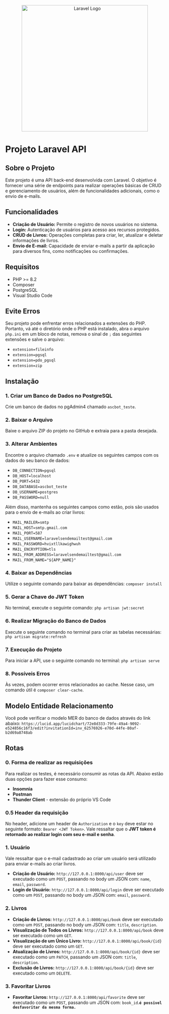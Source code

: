 <p align="center"><a href="https://laravel.com" target="_blank"><img src="https://raw.githubusercontent.com/laravel/art/master/logo-lockup/5%20SVG/2%20CMYK/1%20Full%20Color/laravel-logolockup-cmyk-red.svg" width="400" alt="Laravel Logo"></a></p>

# Projeto Laravel API

## Sobre o Projeto

Este projeto é uma API back-end desenvolvida com Laravel. O objetivo é fornecer uma série de endpoints para realizar operações básicas de CRUD e gerenciamento de usuários, além de funcionalidades adicionais, como o envio de e-mails.

## Funcionalidades

- **Criação de Usuário:** Permite o registro de novos usuários no sistema.
- **Login:** Autenticação de usuários para acesso aos recursos protegidos.
- **CRUD de Livros:** Operações completas para criar, ler, atualizar e deletar informações de livros.
- **Envio de E-mail:** Capacidade de enviar e-mails a partir da aplicação para diversos fins, como notificações ou confirmações.

## Requisitos

- PHP >= 8.2
- Composer
- PostgreSQL
- Visual Studio Code

## Evite Erros

Seu projeto pode enfrentar erros relacionados a extensões do PHP. Portanto, vá até o diretório onde o PHP está instalado, abra o arquivo `php.ini` em um bloco de notas, remova o sinal de `;` das seguintes extensões e salve o arquivo:

- `extension=fileinfo`
- `extension=pgsql`
- `extension=pdo_pgsql`
- `extension=zip`

## Instalação

### 1. Criar um Banco de Dados no PostgreSQL

Crie um banco de dados no pgAdmin4 chamado `ascbot_teste`.

### 2. Baixar o Arquivo

Baixe o arquivo ZIP do projeto no GitHub e extraia para a pasta desejada.

### 3. Alterar Ambientes

Encontre o arquivo chamado `.env` e atualize os seguintes campos com os dados do seu banco de dados:

- `DB_CONNECTION=pgsql`
- `DB_HOST=localhost`
- `DB_PORT=5432`
- `DB_DATABASE=ascbot_teste`
- `DB_USERNAME=postgres`
- `DB_PASSWORD=null`

Além disso, mantenha os seguintes campos como estão, pois são usados para o envio de e-mails ao criar livros:

- `MAIL_MAILER=smtp`
- `MAIL_HOST=smtp.gmail.com`
- `MAIL_PORT=587`
- `MAIL_USERNAME=laravelsendemailtest@gmail.com`
- `MAIL_PASSWORD=hvixtllkawighwuh`
- `MAIL_ENCRYPTION=tls`
- `MAIL_FROM_ADDRESS=laravelsendemailtest@gmail.com`
- `MAIL_FROM_NAME="${APP_NAME}"`

### 4. Baixar as Dependências

Utilize o seguinte comando para baixar as dependências: 
`composer install`

### 5. Gerar a Chave do JWT Token

No terminal, execute o seguinte comando: `php artisan jwt:secret`

### 6. Realizar Migração do Banco de Dados

Execute o seguinte comando no terminal para criar as tabelas necessárias:
`php artisan migrate:refresh`

### 7. Execução do Projeto

Para iniciar a API, use o seguinte comando no terminal: 
`php artisan serve`

### 8. Possíveis Erros

Às vezes, podem ocorrer erros relacionados ao cache. Nesse caso, um comando útil é `composer clear-cache`.

## Modelo Entidade Relacionamento

Você pode verificar o modelo MER do banco de dados através do link abaixo:
`https://lucid.app/lucidchart/72e8d333-79fe-49a4-9092-e524856c16f3/edit?invitationId=inv_62576926-e70d-44fe-80af-b2d69a8748ab`

## Rotas

### 0. Forma de realizar as requisições

Para realizar os testes, é necessário consumir as rotas da API. Abaixo estão duas opções para fazer esse consumo:

- **Insomnia**
- **Postman**
- **Thunder Client** - extensão do próprio VS Code

### 0.5 Header da requisição

No header, adicione um header de `Authorization` e o `key` deve estar no seguinte formato: `Bearer <JWT Token>`. Vale ressaltar que o **JWT token é retornado ao realizar login com seu e-mail e senha**.

### 1. Usuário

Vale ressaltar que o e-mail cadastrado ao criar um usuário será utilizado para enviar e-mails ao criar livros.

- **Criação de Usuário:** `http://127.0.0.1:8000/api/user` deve ser executado como um `POST`, passando no body um JSON com: `name`, `email`, `password`.
- **Login de Usuário:** `http://127.0.0.1:8000/api/login` deve ser executado como um `POST`, passando no body um JSON com: `email`, `password`.

### 2. Livros

- **Criação de Livros:** `http://127.0.0.1:8000/api/book` deve ser executado como um `POST`, passando no body um JSON com: `title`, `description`.
- **Visualização de Todos os Livros:** `http://127.0.0.1:8000/api/book` deve ser executado como um `GET`.
- **Visualização de um Único Livro:** `http://127.0.0.1:8000/api/book/{id}` deve ser executado como um `GET`.
- **Atualização de Livros:** `http://127.0.0.1:8000/api/book/{id}` deve ser executado como um `PATCH`, passando um JSON com: `title`, `description`.
- **Exclusão de Livros:** `http://127.0.0.1:8000/api/book/{id}` deve ser executado como um `DELETE`.

### 3. Favoritar Livros

- **Favoritar Livros:** `http://127.0.0.1:8000/api/favorite` deve ser executado como um `POST`, passando um JSON com: `book_id`.**`é possivel desfavoritar da mesma forma.`**
